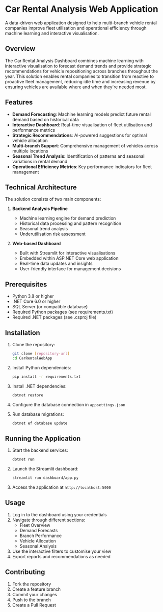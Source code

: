 # Car Rental Analysis Web Application

A data-driven web application designed to help multi-branch vehicle rental companies improve fleet utilisation and operational efficiency through machine learning and interactive visualisation.

## Overview

The Car Rental Analysis Dashboard combines machine learning with interactive visualisation to forecast demand trends and provide strategic recommendations for vehicle repositioning across branches throughout the year. This solution enables rental companies to transition from reactive to proactive fleet management, reducing idle time and increasing revenue by ensuring vehicles are available where and when they're needed most.

## Features

- **Demand Forecasting**: Machine learning models predict future rental demand based on historical data
- **Interactive Dashboard**: Real-time visualisation of fleet utilisation and performance metrics
- **Strategic Recommendations**: AI-powered suggestions for optimal vehicle allocation
- **Multi-branch Support**: Comprehensive management of vehicles across multiple locations
- **Seasonal Trend Analysis**: Identification of patterns and seasonal variations in rental demand
- **Operational Efficiency Metrics**: Key performance indicators for fleet management

## Technical Architecture

The solution consists of two main components:

1. **Backend Analysis Pipeline**
   - Machine learning engine for demand prediction
   - Historical data processing and pattern recognition
   - Seasonal trend analysis
   - Underutilisation risk assessment

2. **Web-based Dashboard**
   - Built with Streamlit for interactive visualisations
   - Embedded within ASP.NET Core web application
   - Real-time data updates and insights
   - User-friendly interface for management decisions

## Prerequisites

- Python 3.8 or higher
- .NET Core 6.0 or higher
- SQL Server (or compatible database)
- Required Python packages (see requirements.txt)
- Required .NET packages (see .csproj file)

## Installation

1. Clone the repository:
   ```bash
   git clone [repository-url]
   cd CarRentalWebApp
   ```

2. Install Python dependencies:
   ```bash
   pip install -r requirements.txt
   ```

3. Install .NET dependencies:
   ```bash
   dotnet restore
   ```

4. Configure the database connection in `appsettings.json`

5. Run database migrations:
   ```bash
   dotnet ef database update
   ```

## Running the Application

1. Start the backend services:
   ```bash
   dotnet run
   ```

2. Launch the Streamlit dashboard:
   ```bash
   streamlit run dashboard/app.py
   ```

3. Access the application at `http://localhost:5000`

## Usage

1. Log in to the dashboard using your credentials
2. Navigate through different sections:
   - Fleet Overview
   - Demand Forecasts
   - Branch Performance
   - Vehicle Allocation
   - Seasonal Analysis
3. Use the interactive filters to customise your view
4. Export reports and recommendations as needed

## Contributing

1. Fork the repository
2. Create a feature branch
3. Commit your changes
4. Push to the branch
5. Create a Pull Request

